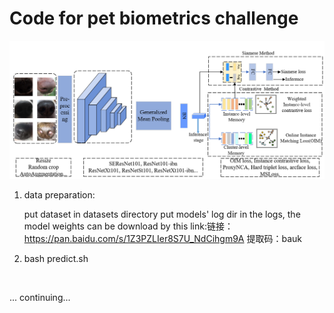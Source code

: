 # Code for pet biometrics challenge
![image-20220531043715690](1.png)

1. data preparation:

   put dataset in datasets directory
   put models' log dir in the logs, the model weights can be download by this link:链接：https://pan.baidu.com/s/1Z3PZLIer8S7U_NdCihgm9A 提取码：bauk

2. bash predict.sh

<img>

... continuing...

